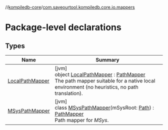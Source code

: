 //[kompiledb-core](../../index.md)/[com.saveourtool.kompiledb.core.io.mappers](index.md)

# Package-level declarations

## Types

| Name | Summary |
|---|---|
| [LocalPathMapper](-local-path-mapper/index.md) | [jvm]<br>object [LocalPathMapper](-local-path-mapper/index.md) : [PathMapper](../com.saveourtool.kompiledb.core.io/-path-mapper/index.md)<br>The path mapper suitable for a native local environment (no heuristics, no path translation). |
| [MSysPathMapper](-m-sys-path-mapper/index.md) | [jvm]<br>class [MSysPathMapper](-m-sys-path-mapper/index.md)(mSysRoot: [Path](https://docs.oracle.com/javase/8/docs/api/java/nio/file/Path.html)) : [PathMapper](../com.saveourtool.kompiledb.core.io/-path-mapper/index.md)<br>Path mapper for *MSys*. |

